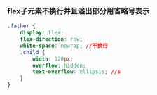 ### flex子元素不换行并且溢出部分用省略号表示

```css
.father {
    display: flex;
    flex-direction: row;
    white-space: nowrap; //不换行
    .child {
        width: 120px;
        overflow: hidden;
        text-overflow: ellipsis; //s
    }
}
```


